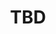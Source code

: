 ﻿---
  name: 20d1t2s5
  title: TBD
  content:
  category: Cloud
  format: REX
  speakers: TBD
  room: Mezzanine
  time_start: '13:00'
  time_end: '13:45'
---
